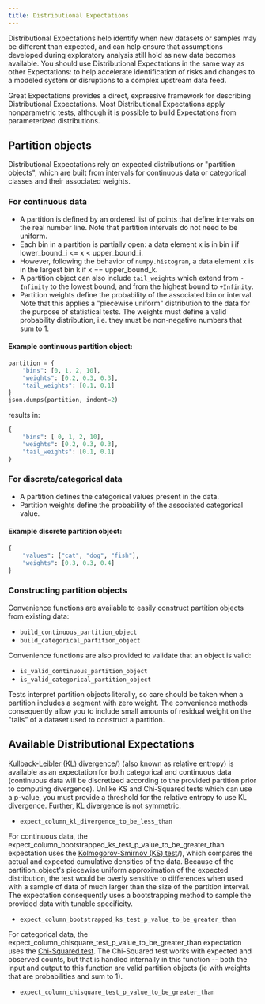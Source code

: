 ```yaml
---
title: Distributional Expectations
---
```



Distributional Expectations help identify when new datasets or samples may be different than expected, and can help
ensure that assumptions developed during exploratory analysis still hold as new data becomes available. You should use
Distributional Expectations in the same way as other Expectations: to help accelerate identification of risks and
changes to a modeled system or disruptions to a complex upstream data feed.

Great Expectations provides a direct, expressive framework for describing Distributional Expectations. Most
Distributional Expectations apply nonparametric tests, although it is possible to build Expectations from parameterized
distributions.

## Partition objects

Distributional Expectations rely on expected distributions or "partition objects", which are built from intervals for
continuous data or categorical classes and their associated weights.

### For continuous data

* A partition is defined by an ordered list of points that define intervals on the real number line. Note that partition
  intervals do not need to be uniform.
* Each bin in a partition is partially open: a data element x is in bin i if lower_bound_i &lt;= x &lt; upper_bound_i.
* However, following the behavior of `numpy.histogram`, a data element x is in the largest bin k if x == upper_bound_k.
* A partition object can also include `tail_weights` which extend from `-Infinity` to the lowest bound, and from the
  highest bound to `+Infinity`.
* Partition weights define the probability of the associated bin or interval. Note that this applies a "piecewise
  uniform" distribution to the data for the purpose of statistical tests. The weights must define a valid probability
  distribution, i.e. they must be non-negative numbers that sum to 1.

#### Example continuous partition object:

```python title="Python"
partition = {
    "bins": [0, 1, 2, 10],
    "weights": [0.2, 0.3, 0.3],
    "tail_weights": [0.1, 0.1]
}
json.dumps(partition, indent=2)
```

results in:

```python title="Python"
{
    "bins": [ 0, 1, 2, 10],
    "weights": [0.2, 0.3, 0.3],
    "tail_weights": [0.1, 0.1]
}
```

### For discrete/categorical data

* A partition defines the categorical values present in the data.
* Partition weights define the probability of the associated categorical value.

#### Example discrete partition object:

```python title="Python"
{
    "values": ["cat", "dog", "fish"],
    "weights": [0.3, 0.3, 0.4]
}
```

### Constructing partition objects

Convenience functions are available to easily construct partition objects from existing data:

* `build_continuous_partition_object`
* `build_categorical_partition_object`

Convenience functions are also provided to validate that an object is valid:

* `is_valid_continuous_partition_object`
* `is_valid_categorical_partition_object`

Tests interpret partition objects literally, so care should be taken when a partition includes a segment with zero
weight. The convenience methods consequently allow you to include small amounts of residual weight on the "tails" of a
dataset used to construct a partition.

## Available Distributional Expectations

[Kullback-Leibler (KL) divergence](https://www.youtube.com/watch?v=ErfnhcEV1O8)/) (also known as relative entropy) is
available as an expectation for both categorical and continuous data (continuous data will be discretized according to
the provided partition prior to computing divergence). Unlike KS and Chi-Squared tests which can use a p-value, you must
provide a threshold for the relative entropy to use KL divergence. Further, KL divergence is not symmetric.

* `expect_column_kl_divergence_to_be_less_than`

For continuous data, the expect_column_bootstrapped_ks_test_p_value_to_be_greater_than expectation uses
the [Kolmogorov-Smirnov (KS) test](https://www.youtube.com/watch?v=ZO2RmSkXK3c)/), which compares the actual and
expected cumulative densities of the data. Because of the partition_object's piecewise uniform approximation of the
expected distribution, the test would be overly sensitive to differences when used with a sample of data of much larger
than the size of the partition interval. The expectation consequently uses a bootstrapping method to sample the provided
data with tunable specificity.

* `expect_column_bootstrapped_ks_test_p_value_to_be_greater_than`

For categorical data, the expect_column_chisquare_test_p_value_to_be_greater_than expectation uses
the [Chi-Squared test](https://www.youtube.com/watch?v=7_cs1YlZoug&t=435s>). The Chi-Squared test works with expected
and observed counts, but that is handled internally in this function -- both the input and output to this function are
valid partition objects (ie with weights that are probabilities and sum to 1).

* `expect_column_chisquare_test_p_value_to_be_greater_than`
